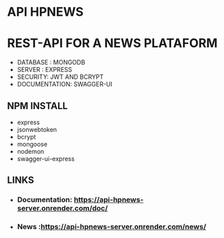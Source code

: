 # API HPNEWS
# REST-API FOR A NEWS PLATAFORM

- DATABASE : MONGODB
- SERVER : EXPRESS
- SECURITY: JWT AND BCRYPT
- DOCUMENTATION: SWAGGER-UI
## NPM INSTALL
- express
- jsonwebtoken
- bcrypt
- mongoose
- nodemon
- swagger-ui-express

## LINKS
- ### Documentation: https://api-hpnews-server.onrender.com/doc/
- ### News :https://api-hpnews-server.onrender.com/news/
